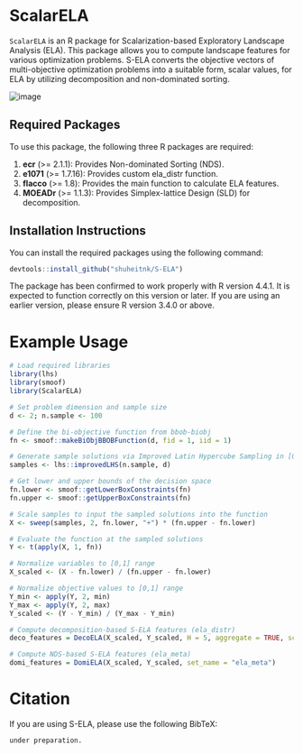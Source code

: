 # ScalarELA

`ScalarELA` is an R package for Scalarization-based Exploratory Landscape Analysis (ELA). This package allows you to compute landscape features for various optimization problems. 
S-ELA converts the objective vectors of multi-objective optimization problems into a suitable form, scalar values, for ELA by utilizing decomposition and non-dominated sorting. 

![image](https://github.com/user-attachments/assets/df71a88e-cd1e-44ba-bb1e-da10dba08ffb)


## Required Packages

To use this package, the following three R packages are required:

1. **ecr** (>= 2.1.1): Provides Non-dominated Sorting (NDS). 
2. **e1071** (>= 1.7.16): Provides custom ela_distr function.
3. **flacco** (>= 1.8): Provides the main function to calculate ELA features.
4. **MOEADr** (>= 1.1.3): Provides Simplex-lattice Design (SLD) for decomposition.

## Installation Instructions

You can install the required packages using the following command:

```r
devtools::install_github("shuheitnk/S-ELA")
```
The package has been confirmed to work properly with R version 4.4.1. It is expected to function correctly on this version or later. If you are using an earlier version, please ensure R version 3.4.0 or above. 




# Example Usage

```r
# Load required libraries
library(lhs)
library(smoof)
library(ScalarELA)

# Set problem dimension and sample size
d <- 2; n.sample <- 100

# Define the bi-objective function from bbob-biobj
fn <- smoof::makeBiObjBBOBFunction(d, fid = 1, iid = 1)

# Generate sample solutions via Improved Latin Hypercube Sampling in [0,1]^d
samples <- lhs::improvedLHS(n.sample, d)

# Get lower and upper bounds of the decision space
fn.lower <- smoof::getLowerBoxConstraints(fn)
fn.upper <- smoof::getUpperBoxConstraints(fn)

# Scale samples to input the sampled solutions into the function
X <- sweep(samples, 2, fn.lower, "+") * (fn.upper - fn.lower)

# Evaluate the function at the sampled solutions
Y <- t(apply(X, 1, fn))

# Normalize variables to [0,1] range
X_scaled <- (X - fn.lower) / (fn.upper - fn.lower)

# Normalize objective values to [0,1] range
Y_min <- apply(Y, 2, min)
Y_max <- apply(Y, 2, max)
Y_scaled <- (Y - Y_min) / (Y_max - Y_min)

# Compute decomposition-based S-ELA features (ela_distr)
deco_features = DecoELA(X_scaled, Y_scaled, H = 5, aggregate = TRUE, scalar_func = "weightedsum", set_name = "ela_distr")

# Compute NDS-based S-ELA features (ela_meta)
domi_features = DomiELA(X_scaled, Y_scaled, set_name = "ela_meta")
```

# Citation

If you are using S-ELA, please use the following BibTeX:

```r
under preparation.
```
